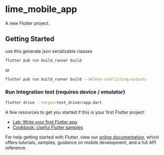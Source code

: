 # lime_mobile_app

A new Flutter project.

## Getting Started

use this generate json serializable classes

```bash
flutter pub run build_runner build
```
or
```bash
flutter pub run build_runner build --delete-conflicting-outputs
```

### Run Integration test (requires device / emulator)
```bash
flutter drive --target=test_driver/app.dart
```

A few resources to get you started if this is your first Flutter project:

- [Lab: Write your first Flutter app](https://flutter.dev/docs/get-started/codelab)
- [Cookbook: Useful Flutter samples](https://flutter.dev/docs/cookbook)

For help getting started with Flutter, view our
[online documentation](https://flutter.dev/docs), which offers tutorials,
samples, guidance on mobile development, and a full API reference.
